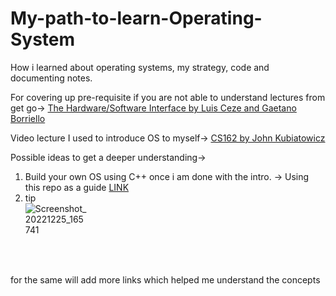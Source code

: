 # My-path-to-learn-Operating-System
How i learned about operating systems, my strategy, code and documenting notes.

For covering up pre-requisite if you are not able to understand lectures from get go-> <a href="https://www.youtube.com/playlist?list=PL0oekSefhQVJdk0hSRu6sZ2teWM740NtL">The Hardware/Software Interface by Luis Ceze and Gaetano Borriello</a>


Video lecture I used to introduce OS to myself->
<a href="https://www.youtube.com/watch?v=feAOZuID1HM&list=PLggtecHMfYHA7j2rF7nZFgnepu_uPuYws">CS162 by John Kubiatowicz</a>
 
Possible ideas to get a deeper understanding->
 1. Build your own OS using C++ once i am done with the intro.
    -> Using this repo as a guide <a href="https://github.com/SamyPesse/How-to-Make-a-Computer-Operating-System">LINK</a>
 2. tip <div style="width:100px; height:100px">![Screenshot_20221225_165741](https://user-images.githubusercontent.com/107757811/209466418-8f35f50a-e001-48de-867d-88c32fe2d743.png)</div>

  for the same will add more links which helped me understand the concepts

